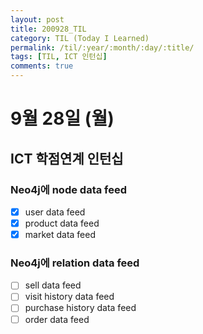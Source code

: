 ```yaml
---
layout: post
title: 200928_TIL
category: TIL (Today I Learned)
permalink: /til/:year/:month/:day/:title/
tags: [TIL, ICT 인턴십]
comments: true
---
```

# 9월 28일 (월)

## ICT 학점연계 인턴십
### Neo4j에 node data feed
- [X] user data feed
- [X] product data feed
- [X] market data feed
### Neo4j에 relation data feed
- [ ] sell data feed
- [ ] visit history data feed
- [ ] purchase history data feed
- [ ] order data feed
